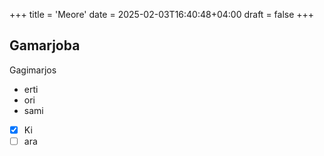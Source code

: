 +++
title = 'Meore'
date = 2025-02-03T16:40:48+04:00
draft = false
+++

## Gamarjoba

Gagimarjos

- erti
- ori 
- sami

- [x] Ki
- [ ] ara
